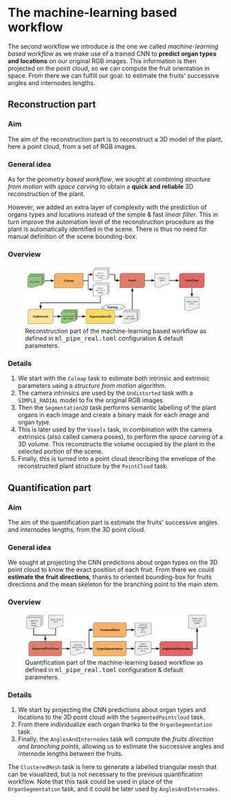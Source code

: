 # The machine-learning based workflow

The second workflow we introduce is the one we called _machine-learning based workflow_ as we make use of a trained CNN to **predict organ types and locations** on our original RGB images.
This information is then projected on the point cloud, so we can compute the fruit orientation in space.
From there we can fulfill our goal: to estimate the fruits' successive angles and internodes lengths.

## Reconstruction part

### Aim
The aim of the reconstruction part is to reconstruct a 3D model of the plant, here a point cloud, from a set of RGB images.

### General idea
As for the _geometry based workflow_, we sought at combining _structure from motion_ with _space carving_ to obtain a **quick and reliable** 3D reconstruction of the plant.

However, we added an extra layer of complexity with the prediction of organs types and locations instead of the simple & fast _linear filter_.
This in turn improve the automation level of the reconstruction procedure as the plant is automatically identified in the scene.
There is thus no need for manual definition of the scene bounding-box.

### Overview

<figure>
  <img src="/assets/images/ml_reconstruct_pipeline.svg" width="800" />
  <figcaption>
    Reconstruction part of the machine-learning based workflow as defined in <samp>ml_pipe_real.toml</samp> configuration & default parameters.
  </figcaption>
</figure>

### Details
1. We start with the `Colmap` task to estimate both intrinsic and extrinsic parameters using a _structure from motion_ algorithm.
2. The camera intrinsics are used by the `Undistorted` task with a `SIMPLE_RADIAL` model to fix the original RGB images.
3. Then the `Segmentation2D` task performs semantic labelling of the plant organs in each image and create a binary mask for each image and organ type.
4. This is later used by the `Voxels` task, in combination with the camera extrinsics (also called camera poses), to perform the _space carving_ of a 3D volume. This reconstructs the volume occupied by the plant in the selected portion of the scene.
5. Finally, this is turned into a point cloud describing the envelope of the reconstructed plant structure by the `PointCloud` task.


## Quantification part

### Aim
The aim of the quantification part is estimate the fruits' successive angles and internodes lengths, from the 3D point cloud.

### General idea
We sought at projecting the CNN predictions about organ types on the 3D point cloud to know the exact position of each fruit.
From there we could **estimate the fruit directions**, thanks to oriented bounding-box for fruits directions and the mean skeleton for the branching point to the main stem.  

### Overview

<figure>
  <img src="/assets/images/ml_quantif_pipeline.svg" width="800" />
  <figcaption>
    Quantification part of the machine-learning based workflow as defined in <samp>ml_pipe_real.toml</samp> configuration & default parameters.
  </figcaption>
</figure>

### Details
1. We start by projecting the CNN predictions about organ types and locations to the 3D point cloud with the `SegmentedPointcloud` task.
2. From there individualize each organ thanks to the `OrganSegmentation` task.
3. Finally, the `AnglesAndInternodes` task will compute the _fruits direction and branching points_, allowing us to estimate the successive angles and internode lengths between the fruits.

The `ClusteredMesh` task is here to generate a labelled triangular mesh that can be visualized, but is not necessary to the previous quantification workflow.
Note that this task could be used in place of the `OrganSegmentation` task, and it could be later used by `AnglesAndInternodes`.